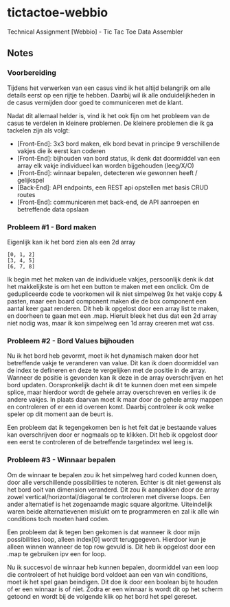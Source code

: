 # tictactoe-webbio

Technical Assignment [Webbio] - Tic Tac Toe Data Assembler

## Notes

### Voorbereiding

Tijdens het verwerken van een casus vind ik het altijd belangrijk om alle details eerst op een rijtje te hebben. Daarbij wil ik alle onduidelijkheden in de casus vermijden door goed te communiceren met de klant.

Nadat dit allemaal helder is, vind ik het ook fijn om het probleem van de casus te verdelen in kleinere problemen. De kleinere problemen die ik ga tackelen zijn als volgt:

- [Front-End]: 3x3 bord maken, elk bord bevat in principe 9 verschillende vakjes die ik eerst kan coderen
- [Front-End]: bijhouden van bord status, ik denk dat doormiddel van een array elk vakje individueel kan worden bijgehouden (leeg/X/O)
- [Front-End]: winnaar bepalen, detecteren wie gewonnen heeft / gelijkspel
- [Back-End]: API endpoints, een REST api opstellen met basis CRUD routes
- [Front-End]: communiceren met back-end, de API aanroepen en betreffende data opslaan

### Probleem #1 - Bord maken

Eigenlijk kan ik het bord zien als een 2d array

```
[0, 1, 2]
[3, 4, 5]
[6, 7, 8]
```

Ik begin met het maken van de individuele vakjes, persoonlijk denk ik dat het makkelijkste is om het een button te maken met een onclick.
Om de gedupliceerde code te voorkomen wil ik niet simpelweg 9x het vakje copy & pasten, maar een board component maken die de box component een aantal keer gaat renderen.
Dit heb ik opgelost door een array list te maken, en doorheen te gaan met een .map. Hieruit bleek het dus dat een 2d array niet nodig was, maar ik kon simpelweg een 1d array creeren met wat css.

### Probleem #2 - Bord Values bijhouden

Nu ik het bord heb gevormt, moet ik het dynamisch maken door het betreffende vakje te veranderen van value. Dit kan ik doen doormiddel van de index te defineren en deze te vergelijken met de positie in de array. Wanneer de positie is gevonden kan ik deze in de array overschrijven en het bord updaten. Oorspronkelijk dacht ik dit te kunnen doen met een simpele splice, maar hierdoor wordt de gehele array overschreven en verlies ik de andere vakjes. In plaats daarvan moet ik maar door de gehele array mappen en controleren of er een id overeen komt. Daarbij controleer ik ook welke speler op dit moment aan de beurt is.

Een probleem dat ik tegengekomen ben is het feit dat je bestaande values kan overschrijven door er nogmaals op te klikken. Dit heb ik opgelost door een eerst te controleren of de betreffende targetindex wel leeg is.

### Probleem #3 - Winnaar bepalen

Om de winnaar te bepalen zou ik het simpelweg hard coded kunnen doen, door alle verschillende possibilities te noteren. Echter is dit niet gewenst als het bord ooit van dimension veranderd. Dit zou ik aanpakken door de array zowel vertical/horizontal/diagonal te controleren met diverse loops. Een ander alternatief is het zogenaamde magic square algoritme. Uiteindelijk waren beide alternatievenen mislukt om te programmeren en zal ik alle win conditions toch moeten hard coden.

Een probleem dat ik tegen ben gekomen is dat wanneer ik door mijn possibilities loop, alleen index[0] wordt teruggegeven. Hierdoor kun je alleen winnen wanneer de top row gevuld is. Dit heb ik opgelost door een .map te gebruiken ipv een for loop.

Nu ik succesvol de winnaar heb kunnen bepalen, doormiddel van een loop die controleert of het huidige bord voldoet aan een van win conditions, moet ik het spel gaan beindigen. Dit doe ik door een boolean bij te houden of er een winnaar is of niet. Zodra er een winnaar is wordt dit op het scherm getoond en wordt bij de volgende klik op het bord het spel gereset.
